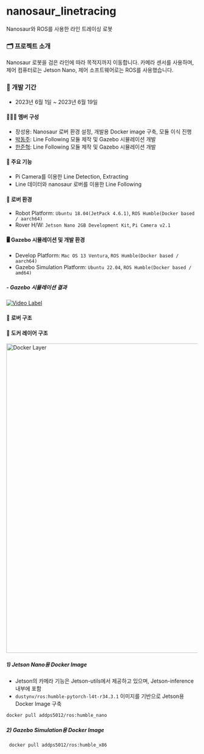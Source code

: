 # nanosaur_linetracing
Nanosaur와 ROS를 사용한 라인 트레이싱 로봇

### 🗂️ 프로젝트 소개
Nanosaur 로봇을 검은 라인에 따라 목적지까지 이동합니다. 카메라 센서를 사용하며, 제어 컴퓨터로는 Jetson Nano, 제어 소프트웨어로는 ROS를 사용했습니다.
<br>

### 📆 개발 기간
* 2023년 6월 1일 ~ 2023년 6월 19일

#### 🙋🏻‍♂️ 멤버 구성
 - 장성용: Nanosaur 로버 환경 설정, 개발용 Docker image 구축, 모듈 이식 진행
 - [박동주](https://github.com/PDJ107): Line Following 모듈 제작 및 Gazebo 시뮬레이션 개발
 - [한준혁](https://github.com/Dreams5712): Line Following 모듈 제작 및 Gazebo 시뮬레이션 개발

#### 🔖 주요 기능
 - Pi Camera를 이용한 Line Detection, Extracting
 - Line 데이터와 nanosaur 로버를 이용한 Line Following

#### 🚗 로버 환경
 - Robot Platform: `Ubuntu 18.04(JetPack 4.6.1)`, `ROS Humble(Docker based / aarch64)`
 - Rover H/W: `Jetson Nano 2GB Development Kit`, `Pi Camera v2.1`

#### 🖥️ Gazebo 시뮬레이션 및 개발 환경
 - Develop Platform: `Mac OS 13 Ventura`, `ROS Humble(Docker based / aarch64)`
 - Gazebo Simulation Platform: `Ubuntu 22.04`, `ROS Humble(Docker based / amd64)`

##### - Gazebo 시뮬레이션 결과
[![Video Label](http://img.youtube.com/vi/mh1ZJo_Cqmo/0.jpg)](https://youtu.be/mh1ZJo_Cqmo)

#### 🧩 로버 구조

#### 🧰 도커 레이어 구조
<img width="813" alt="Docker Layer" src="https://github.com/growJ-Developer/nanosaur_linetracing/assets/74158951/bde0189c-9e55-4b6e-88b5-7f983588b0d3">

##### 1) Jetson Nano용 Docker Image
 - Jetson의 카메라 기능은 Jetson-utils에서 제공하고 있으며, Jetson-inference 내부에 포함
 - `dustynv/ros:humble-pytorch-l4t-r34.3.1` 이미지를 기반으로 Jetson용 Docker Image 구축
```bash
docker pull addps5012/ros:humble_nano
```

##### 2) Gazebo Simulation용 Docker Image
```bash
 docker pull addps5012/ros:humble_x86
```



